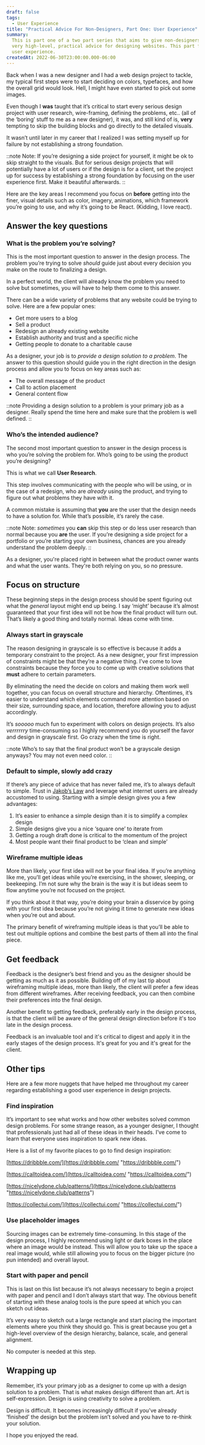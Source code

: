 ```yaml
---
draft: false
tags:
  - User Experience
title: "Practical Advice For Non-Designers, Part One: User Experience"
summary:
  This is part one of a two part series that aims to give non-designers some
  very high-level, practical advice for designing websites. This part focuses on overall
  user experience.
createdAt: 2022-06-30T23:00:00.000-06:00
---
```


Back when I was a new designer and I had a web design project to tackle, my typical first steps were to start deciding on colors, typefaces, and how the overall grid would look. Hell, I might have even started to pick out some images.

Even though I **was** taught that it’s critical to start every serious design project with user research, wire-framing, defining the problems, etc.. (all of the ‘boring’ stuff to me as a new designer), it was, and still kind of is, **very** tempting to skip the building blocks and go directly to the detailed visuals.

It wasn’t until later in my career that I realized I was setting myself up for failure by not establishing a strong foundation.

::note
Note: If you’re designing a side project for yourself, it might be ok to skip straight to the visuals. But for serious design projects that will potentially have a lot of users or if the design is for a client, set the project up for success by establishing a strong foundation by focusing on the user experience first. Make it beautiful afterwards.
::

Here are the key areas I recommend you focus on **before** getting into the finer, visual details such as color, imagery, animations, which framework you’re going to use, and why it’s going to be React. (Kidding, I love react).

## Answer the key questions

### What is the problem you’re solving?

This is the most important question to answer in the design process. The problem you’re trying to solve _should_ guide just about every decision you make on the route to finalizing a design.

In a perfect world, the client will already know the problem you need to solve but sometimes, you will have to help them come to this answer.

There can be a wide variety of problems that any website could be trying to solve. Here are a few popular ones:

- Get more users to a blog
- Sell a product
- Redesign an already existing website
- Establish authority and trust and a specific niche
- Getting people to donate to a charitable cause

As a designer, your job is to _provide a design solution to a problem_. The answer to this question should guide you in the right direction in the design process and allow you to focus on key areas such as:

- The overall message of the product
- Call to action placement
- General content flow

::note
Providing a design solution to a problem is your primary job as a designer. Really spend the time here and make sure that the problem is well defined.
::

### Who’s the intended audience?

The second most important question to answer in the design process is who you’re solving the problem for. Who’s going to be using the product you’re designing?

This is what we call **User Research**.

This step involves communicating with the people who will be using, or in the case of a redesign, who are _already_ using the product, and trying to figure out what problems they have with it.

A common mistake is assuming that **you** are the user that the design needs to have a solution for. While that’s possible, it’s rarely the case.

::note
Note: _sometimes_ you **can** skip this step or do less user research than normal because you **are** the user. If you’re designing a side project for a portfolio or you’re starting your own business, chances are you already understand the problem deeply.
::

As a designer, you're placed right in between what the product owner wants and what the user wants. They're both relying on you, so no pressure.

## Focus on structure

These beginning steps in the design process should be spent figuring out what the _general_ layout might end up being. I say ‘might’ because it’s almost guaranteed that your first idea will not be how the final product will turn out. That’s likely a good thing and totally normal. Ideas come with time.

### Always start in grayscale

The reason designing in grayscale is so effective is because it adds a temporary constraint to the project. As a new designer, your first impression of constraints might be that they’re a negative thing. I’ve come to love constraints because they force you to come up with creative solutions that **must** adhere to certain parameters.

By eliminating the need the decide on colors and making them work well together, you can focus on overall structure and hierarchy. Oftentimes, it’s easier to understand which elements command more attention based on their size, surrounding space, and location, therefore allowing you to adjust accordingly.

It’s _sooooo_ much fun to experiment with colors on design projects. It’s also _verrrrrry_ time-consuming so I highly recommend you do yourself the favor and design in grayscale first. Go crazy when the time is right.

::note
Who’s to say that the final product won’t be a grayscale design anyways? You may not even need color.
::

### Default to simple, slowly add crazy

If there’s any piece of advice that has never failed me, it’s to always default to simple. Trust in [Jakob’s Law](/blog/jakobs-law-and-how-to-use-it) and leverage what internet users are already accustomed to using. Starting with a simple design gives you a few advantages:

1. It’s easier to enhance a simple design than it is to simplify a complex design
2. Simple designs give you a nice ‘square one’ to iterate from
3. Getting a rough draft done is critical to the momentum of the project
4. Most people want their final product to be ‘clean and simple’

### Wireframe multiple ideas

More than likely, your first idea will not be your final idea. If you’re anything like me, you’ll get ideas while you’re exercising, in the shower, sleeping, or beekeeping. I’m not sure why the brain is the way it is but ideas seem to flow anytime you’re not focused on the project.

If you think about it that way, you’re doing your brain a disservice by going with your first idea because you’re not giving it time to generate new ideas when you’re out and about.

The primary benefit of wireframing multiple ideas is that you’ll be able to test out multiple options and combine the best parts of them all into the final piece.

## Get feedback

Feedback is the designer’s best friend and you as the designer should be getting as much as it as possible. Building off of my last tip about wireframing multiple ideas, more than likely, the client will prefer a few ideas from different wireframes. After receiving feedback, you can then combine their preferences into the final design.

Another benefit to getting feedback, preferably early in the design process, is that the client will be aware of the general design direction before it's too late in the design process.

Feedback is an invaluable tool and it's critical to digest and apply it in the early stages of the design process. It's great for you and it's great for the client.

## Other tips

Here are a few more nuggets that have helped me throughout my career regarding establishing a good user experience in design projects.

### Find inspiration

It’s important to see what works and how other websites solved common design problems. For some strange reason, as a younger designer, I thought that professionals just had all of these ideas in their heads. I’ve come to learn that everyone uses inspiration to spark new ideas.

Here is a list of my favorite places to go to find design inspiration:

[https://dribbble.com/](https://dribbble.com/ "https://dribbble.com/")

[https://calltoidea.com/](https://calltoidea.com/ "https://calltoidea.com/")

[https://nicelydone.club/patterns/](https://nicelydone.club/patterns "https://nicelydone.club/patterns")

[https://collectui.com/](https://collectui.com/ "https://collectui.com/")

### Use placeholder images

Sourcing images can be extremely time-consuming. In this stage of the design process, I highly recommend using light or dark boxes in the place where an image would be instead. This will allow you to take up the space a real image would, while still allowing you to focus on the bigger picture (no pun intended) and overall layout.

### Start with paper and pencil

This is last on this list because it’s not always necessary to begin a project with paper and pencil and I don’t always start that way. The obvious benefit of starting with these analog tools is the pure speed at which you can sketch out ideas.

It’s very easy to sketch out a large rectangle and start placing the important elements where you think they should go. This is great because you get a high-level overview of the design hierarchy, balance, scale, and general alignment.

No computer is needed at this step.

## Wrapping up

Remember, it’s your primary job as a designer to come up with a design solution to a problem. That is what makes design different than art. Art is self-expression. Design is using creativity to solve a problem.

Design is difficult. It becomes increasingly difficult if you’ve already ‘finished’ the design but the problem isn’t solved and you have to re-think your solution.

I hope you enjoyed the read.
